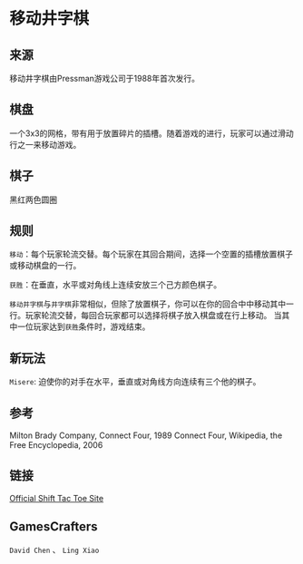 # 移动井字棋

## 来源

移动井字棋由Pressman游戏公司于1988年首次发行。

## 棋盘

一个3x3的网格，带有用于放置碎片的插槽。随着游戏的进行，玩家可以通过滑动行之一来移动游戏。

## 棋子

黑红两色圆圈

## 规则

`移动`：每个玩家轮流交替。每个玩家在其回合期间，选择一个空置的插槽放置棋子或移动棋盘的一行。

`获胜`：在垂直，水平或对角线上连续安放三个己方颜色棋子。

`移动井字棋`与`井字棋`非常相似，但除了放置棋子，你可以在你的回合中中移动其中一行。玩家轮流交替，每回合玩家都可以选择将棋子放入棋盘或在行上移动。 当其中一位玩家达到`获胜`条件时，游戏结束。

## 新玩法

`Misere`: 迫使你的对手在水平，垂直或对角线方向连续有三个他的棋子。

## 参考

Milton Brady Company, Connect Four, 1989 Connect Four, Wikipedia, the Free Encyclopedia, 2006

## 链接

[Official Shift Tac Toe Site](http://www.pressmantoy.com/Shifttactoe.html)

## GamesCrafters

`David Chen` 、 `Ling Xiao`


